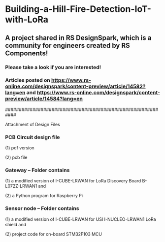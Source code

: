 # Building-a-Hill-Fire-Detection-IoT-with-LoRa

## A project shared in RS DesignSpark, which is a community for engineers created by RS Components!
### Please take a look if you are interested!

### Articles posted on https://www.rs-online.com/designspark/content-preview/article/14582?lang=en and https://www.rs-online.com/designspark/content-preview/article/14584?lang=en

############################################################

Attachment of Design Files


### PCB Circuit design file 

(1) pdf version

(2) pcb file


### Gateway – Folder contains 

(1) a modified version of I-CUBE-LRWAN for LoRa Discovery Board B-L072Z-LRWAN1 and 

(2) a Python program for Raspberry Pi


### Sensor node – Folder contains 

(1) a modified version of I-CUBE-LRWAN for USI I-NUCLEO-LRWAN1 LoRa shield and 

(2) project code for on-board STM32F103 MCU
